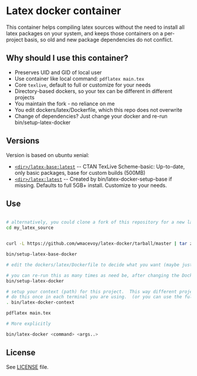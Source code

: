 Latex docker container 
======================

This container helps compiling latex sources without the need to install all latex packages on your system, and keeps those containers
on a per-project basis, so old and new package dependencies do not conflict.

Why should I use this container?
-----
- Preserves UID and GID of local user
- Use container like local command: `pdflatex main.tex`
- Core `texlive`, default to full or customize for your needs
- Directory-based dockers, so your tex can be different in different projects
- You maintain the fork - no reliance on me
- You edit dockers/latex/Dockerfile, which this repo does not overwrite
- Change of dependencies? Just change your docker and re-run bin/setup-latex-docker

Versions
--------
Version is based on ubuntu xenial:

- [`<dir>/latex-base:latest`](dockers/latex-base/Dockerfile)
-- CTAN TexLive Scheme-basic: Up-to-date, only basic packages, base for custom builds (500MB)
- [`<dir>/latex:latest`](dockers/latex/Dockerfile)
-- Created by bin/latex-docker-setup-base if missing.  Defaults to full 5GB+ install.  Customize to your needs.

Use
------------

```bash

# alternatively, you could clone a fork of this repository for a new latex project
cd my_latex_source


curl -L https://github.com/wmacevoy/latex-docker/tarball/master | tar zx --strip=1

bin/setup-latex-base-docker

# edit the dockers/latex/Dockerfile to decide what you want (maybe just leave full install if unsure)

# you can re-run this as many times as need be, after changing the Dockerfile for more or less stuff
bin/setup-latex-docker

# setup your context (path) for this project.  This way different projects can have different dockers...
# do this once in each terminal you are using.  (or you can use the full path bin/pdflatex, etc.)
. bin/latex-docker-context

pdflatex main.tex

# More explicitly

bin/latex-docker <command> <args..>
```

License
-------

See [LICENSE](LICENSE) file.
